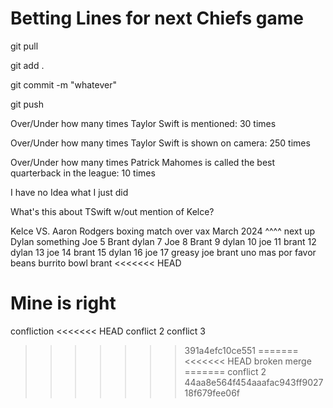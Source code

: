# Betting Lines for next Chiefs game

git pull

git add .

git commit -m "whatever"

git push



Over/Under how many times Taylor Swift is mentioned: 30 times

Over/Under how many times Taylor Swift is shown on camera: 250 times

Over/Under how many times Patrick Mahomes is called the best quarterback in the league: 10 times

I have no Idea what I just did

What's this about TSwift w/out mention of Kelce?

Kelce VS. Aaron Rodgers boxing match over vax March 2024
^^^^ next up Dylan
something
Joe 5 
Brant
dylan 7
Joe 8
Brant 9
dylan 10
joe 11
brant 12
dylan 13
joe 14
brant 15
dylan 16
joe 17
greasy
joe
brant
uno mas por favor
beans
burrito bowl
brant
<<<<<<< HEAD

Mine is right
=======
confliction
<<<<<<< HEAD
conflict 2
conflict 3
>>>>>>> 391a4efc10ce551
=======
<<<<<<< HEAD
broken merge
=======
conflict 2
>>>>>>> 44aa8e564f454aaafac943ff902718f679fee06f
